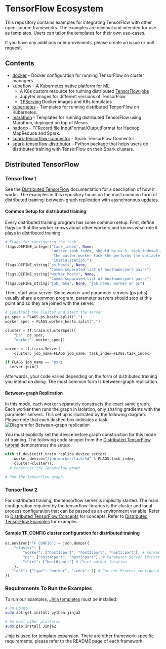 # TensorFlow Ecosystem

This repository contains examples for integrating TensorFlow with other
open-source frameworks. The examples are minimal and intended for use as
templates. Users can tailor the templates for their own use-cases.

If you have any additions or improvements, please create an issue or pull
request.

## Contents

- [docker](docker) - Docker configuration for running TensorFlow on
  cluster managers.
- [kubeflow](https://github.com/kubeflow/kubeflow) - A Kubernetes native platform for ML
	* A K8s custom resource for running distributed [TensorFlow jobs](https://github.com/kubeflow/kubeflow/blob/master/user_guide.md#submitting-a-tensorflow-training-job)
	* Jupyter images for different versions of TensorFlow
	* [TFServing](https://github.com/kubeflow/kubeflow/blob/master/user_guide.md#serve-a-model-using-tensorflow-serving) Docker images and K8s templates
- [kubernetes](kubernetes) - Templates for running distributed TensorFlow on
  Kubernetes.
- [marathon](marathon) - Templates for running distributed TensorFlow using
  Marathon, deployed on top of Mesos.
- [hadoop](hadoop) - TFRecord file InputFormat/OutputFormat for Hadoop MapReduce
  and Spark.
- [spark-tensorflow-connector](spark/spark-tensorflow-connector) - Spark TensorFlow Connector
- [spark-tensorflow-distributor](spark/spark-tensorflow-distributor) - Python package that helps users do distributed training with TensorFlow on their Spark clusters.

## Distributed TensorFlow

### Tensorflow 1

See the [Distributed TensorFlow](https://www.tensorflow.org/deploy/distributed)
documentation for a description of how it works. The examples in this
repository focus on the most common form of distributed training: between-graph
replication with asynchronous updates.

#### Common Setup for distributed training

Every distributed training program has some common setup. First, define flags so
that the worker knows about other workers and knows what role it plays in
distributed training:

```python
# Flags for configuring the task
flags.DEFINE_integer("task_index", None,
                     "Worker task index, should be >= 0. task_index=0 is "
                     "the master worker task the performs the variable "
                     "initialization.")
flags.DEFINE_string("ps_hosts", None,
                    "Comma-separated list of hostname:port pairs")
flags.DEFINE_string("worker_hosts", None,
                    "Comma-separated list of hostname:port pairs")
flags.DEFINE_string("job_name", None, "job name: worker or ps")
```

Then, start your server. Since worker and parameter servers (ps jobs) usually
share a common program, parameter servers should stop at this point and so they
are joined with the server.

```python
# Construct the cluster and start the server
ps_spec = FLAGS.ps_hosts.split(",")
worker_spec = FLAGS.worker_hosts.split(",")

cluster = tf.train.ClusterSpec({
    "ps": ps_spec,
    "worker": worker_spec})

server = tf.train.Server(
    cluster, job_name=FLAGS.job_name, task_index=FLAGS.task_index)

if FLAGS.job_name == "ps":
  server.join()
```

Afterwards, your code varies depending on the form of distributed training you
intend on doing. The most common form is between-graph replication.

#### Between-graph Replication


In this mode, each worker separately constructs the exact same graph. Each
worker then runs the graph in isolation, only sharing gradients with the
parameter servers. This set up is illustrated by the following diagram. Please
note that each dashed box indicates a task.
![Diagram for Between-graph replication](images/between-graph_replication.png "Between-graph Replication")

You must explicitly set the device before graph construction for this mode of
training. The following code snippet from the
[Distributed TensorFlow tutorial](https://www.tensorflow.org/deploy/distributed)
demonstrates the setup:

```python
with tf.device(tf.train.replica_device_setter(
    worker_device="/job:worker/task:%d" % FLAGS.task_index,
    cluster=cluster)):
  # Construct the TensorFlow graph.

# Run the TensorFlow graph.
```

### Tensorflow 2

For distributed training, the tensorflow server is implicitly started.
The main configuration required by the tensorflow libraries is the cluster and local process configuration
that can be passed as an environment variable.
Refer to [Distributed TensorFlow Concepts](https://www.tensorflow.org/guide/distributed_training) for concepts.
Refer to [Distributed TensorFlow Examples](https://www.tensorflow.org/tutorials/distribute/keras) for examples.

#### Sample TF_CONFIG cluster configuration for distributed training

```python
os.environ["TF_CONFIG"] = json.dumps({
    "cluster": {
        "worker": ["host1:port", "host2:port", "host3:port"], # Worker IP/Port locations
        "ps": ["host4:port", "host5:port"], # Parameter Server IP/Port Locations
        "chief": ["host6:port"] # Chief worker location
    },
   "task": {"type": "worker", "index": 1} # Current Process configuration
})
```

### Requirements To Run the Examples

To run our examples, [Jinja templates](http://jinja.pocoo.org/) must be installed:

```sh
# On Ubuntu
sudo apt-get install python-jinja2

# On most other platforms
sudo pip install Jinja2
```

Jinja is used for template expansion. There are other framework-specific
requirements, please refer to the README page of each framework.
